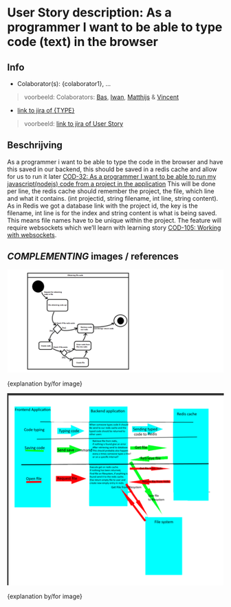 # User Story description: As a programmer I want to be able to type code (text) in the browser


## Info
* Colaborator(s): {colaborator1}, ...
> voorbeeld: Colaborators: [Bas](https://github.com/webbasedcode/documentation/blob/main/doc/members/Bas.md), [Iwan](https://github.com/webbasedcode/documentation/blob/main/doc/members/Iwan.md), [Matthijs](https://github.com/webbasedcode/documentation/blob/main/doc/members/Matthijs.md) & [Vincent](https://github.com/webbasedcode/documentation/blob/main/doc/members/Vincent.md) 
* [link to jira of {TYPE}]({link})
> voorbeeld: [link to jira of User Story](https://codelaborative.atlassian.net/jira/software/projects/COD/boards/1?selectedIssue=COD-55)


## Beschrijving 
As a programmer i want to be able to type the code in the browser and have this saved in our backend, this should be saved in a redis cache and allow for us to run it later [COD-32: As a programmer I want to be able to run my javascript(nodejs) code from a project in the application](https://codelaborative.atlassian.net/browse/COD-32) This will be done per line, the redis cache should remember the project, the file, which line and what it contains. (int projectid, string filename, int line, string content).
As in Redis we got a database link with the project id, the key is the filename, int line is for the index and string content is what is being saved.
This means file names have to be unique within the project.
The feature will require websockets which we’ll learn with learning story [COD-105: Working with websockets](https://codelaborative.atlassian.net/browse/COD-105).


<!-- ## Steps
precondtion: {precondition}
1. {step 1}
2. {step 2}
    1. {step 2.1}
    2. {step 2.2}
3. {step 3}
...

> voorbeeld:
> 
> Precondition: Logged in, authorized, within project.
> 1. Programmer selects terminal
> 2. Programmer enters text
> 3. Programmer sends run command
> 4. System checks text for illegal statements
>     1. System returns error for found illegal statements
>     2. System skips execute  
> 5. System executes text
> 6. Programmer receives result
> 	  1. Feedback from Linux terminal
> 	  2. Error for illegal statements
> 	  3. Error for runtime exception
> 
> * Any time, the connection with back-end is lost:
> 	  1. System display error message
> 	  2. System try to reload connection -->


## *COMPLEMENTING* images / references
![link to Activity Diagram of obtaining code](https://github.com/webbasedcode/documentation/blob/main/doc/model/activity_diagram/Activity%20diagram%20obtaining%20code.png)

{explanation by/for image}

![link to image rough scetch redis](https://github.com/webbasedcode/documentation/blob/main/doc/learningstories/redis/Rough%20sketch%20redis.png)

{explanation by/for image}


<!-- ## *EXTRA* Code
```{coding language}
{code} 
```

> voorbeeld: 
> ```js
> function onload() {
>        let user = window.location.href.replace("http://localhost:3000/login", "");
>        if (user.length > 6) {
>            store.dispatch(userToken(user.replace("?user=", "")));
>            redirect();
>        } 
>    }
> ``` -->
